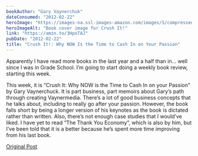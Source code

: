 ```yaml
---
bookAuthor: "Gary Vaynerchuk"
dateConsumed: "2012-02-22"
heroImage: "https://images-na.ssl-images-amazon.com/images/S/compressed.photo.goodreads.com/books/1348122101i/6474550.jpg"
heroImageAlt: "Book cover image for Crush It!"
link: "https://amzn.to/3HpoTAJ"
pubDate: "2012-02-22"
title: "Crush It!: Why NOW Is the Time to Cash In on Your Passion"
---
```


Apparently I have read more books in the last year and a half than in… well since I was in Grade School. I’m going to start doing a weekly book review, starting this week.

This week, it is “Crush It: Why NOW is the Time to Cash In on your Passion” by Gary Vaynerchuck. It is part business, part memoirs about Gary’s path through creating Vaynermedia. There’s a lot of good business concepts that he talks about, including to really go after your passion. However, the book falls short by being a longer version of his keynotes as the book is dictated rather than written. Also, there’s not enough case studies that I would’ve liked. I have yet to read “The Thank You Economy”, which is also by him, but I’ve been told that it is a better because he’s spent more time improving from his last book.

[Original Post](https://jermspeaks.com/post/18077929530/apparently-i-have-read-more-books-in-the-last-year)

